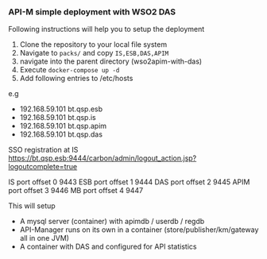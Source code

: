 ### API-M simple deployment with WSO2 DAS ###

Following instructions will help you to setup the deployment

1. Clone the repository to your local file system
2. Navigate to ``` packs/ ``` and copy ```IS,ESB,DAS,APIM```
3. navigate into the parent directory (wso2apim-with-das)
4. Execute ``` docker-compose up -d ```
5. Add following entries to /etc/hosts

e.g

* 192.168.59.101 bt.qsp.esb
* 192.168.59.101 bt.qsp.is
* 192.168.59.101 bt.qsp.apim
* 192.168.59.101 bt.qsp.das

SSO registration at IS
https://bt.qsp.esb:9444/carbon/admin/logout_action.jsp?logoutcomplete=true

IS port offset 0  9443
ESB port offset 1  9444
DAS port offset 2  9445
APIM port offset 3  9446
MB port offset 4  9447

This will setup 

* A mysql server (container) with apimdb / userdb / regdb
* API-Manager runs on its own in a container (store/publisher/km/gateway all in one JVM)
* A container with DAS and configured for API statistics

